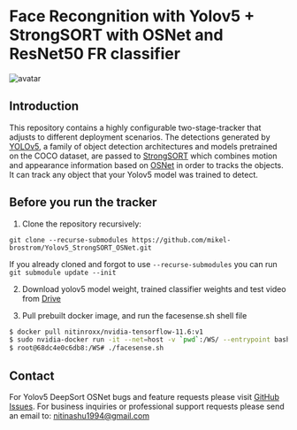 # Face Recongnition with Yolov5 + StrongSORT with OSNet and ResNet50 FR classifier

![avatar](demo.gif)

## Introduction

This repository contains a highly configurable two-stage-tracker that adjusts to different deployment scenarios. The detections generated by [YOLOv5](https://github.com/ultralytics/yolov5), a family of object detection architectures and models pretrained on the COCO dataset, are passed to [StrongSORT](https://github.com/dyhBUPT/StrongSORT)[](https://arxiv.org/pdf/2202.13514.pdf) which combines motion and appearance information based on [OSNet](https://github.com/KaiyangZhou/deep-person-reid)[](https://arxiv.org/abs/1905.00953) in order to tracks the objects. It can track any object that your Yolov5 model was trained to detect.



## Before you run the tracker

1. Clone the repository recursively:

`git clone --recurse-submodules https://github.com/mikel-brostrom/Yolov5_StrongSORT_OSNet.git`

If you already cloned and forgot to use `--recurse-submodules` you can run `git submodule update --init`

2. Download yolov5 model weight, trained classifier weights and test video from [Drive](https://drive.google.com/drive/folders/1L42bVQXbcNH2kV56Ep9otcry2pDB1hVQ?usp=sharing)

3. Pull prebuilt docker image, and run the facesense.sh shell file

```bash
$ docker pull nitinroxx/nvidia-tensorflow-11.6:v1
$ sudo nvidia-docker run -it --net=host -v `pwd`:/WS/ --entrypoint bash nitinroxx/nvidia-tensorflow-11.6:v1
$ root@68dc4e0c6db8:/WS# ./facesense.sh
```


## Contact 

For Yolov5 DeepSort OSNet bugs and feature requests please visit [GitHub Issues](https://github.com/Nitin286roxs/Facesense/issues). For business inquiries or professional support requests please send an email to: nitinashu1994@gmail.com
